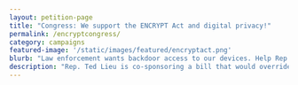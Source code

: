 ```yaml
---
layout: petition-page
title: "Congress: We support the ENCRYPT Act and digital privacy!"
permalink: /encryptcongress/
category: campaigns
featured-image: '/static/images/featured/encryptact.png'
blurb: "Law enforcement wants backdoor access to our devices. Help Rep. Ted Lieu make sure that doesn't happen."
description: "Rep. Ted Lieu is co-sponsoring a bill that would override dangerous state bills that attempt to ban phone encryption. Will you sign and share to take action for our civil liberties? "
---
```

<link href='https://actionnetwork.org/css/style-embed-whitelabel.css' rel='stylesheet' type='text/css' />
<script>window.yepnope || document.write('<script src="https://actionnetwork.org/includes/js/yepnope154-min.js"><\/script>');</script>
<script src='https://actionnetwork.org/widgets/v2/petition/support-the-encrypt-act-and-our-right-to-digital-privacy?format=js&source=widget&style=full'></script>
<div id='can-petition-area-support-the-encrypt-act-and-our-right-to-digital-privacy' style='width: 100%'><!-- this div is the target for our HTML insertion --></div>